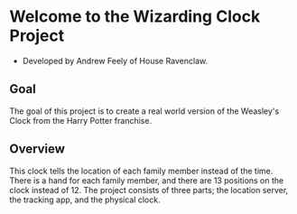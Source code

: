 # Welcome to the Wizarding Clock Project
- Developed by Andrew Feely of House Ravenclaw.
## Goal
The goal of this project is to create a real world version of the Weasley's Clock from the Harry Potter franchise.
## Overview
This clock tells the location of each family member instead of the time. There is a hand for each family member, and there are 13 positions on the clock instead of 12. The project consists of three parts; the location server, the tracking app, and the physical clock.
